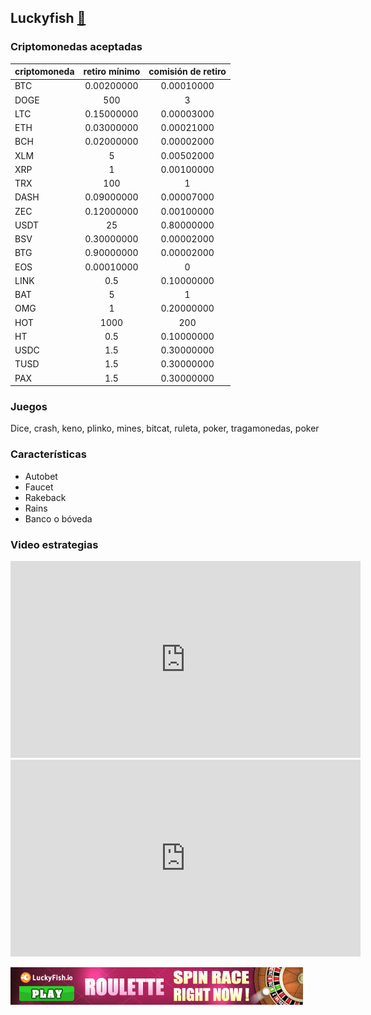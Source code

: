 ## Luckyfish [:link:](http://bit.ly/luckyfishAntelope)

### Criptomonedas aceptadas

| criptomoneda | retiro mínimo | comisión de retiro |
|---|:---:|:---:|
|BTC|0.00200000| 0.00010000 |
|DOGE|500| 3 |
|LTC|0.15000000| 0.00003000 |
|ETH|0.03000000| 0.00021000 |
|BCH|0.02000000| 0.00002000 |
|XLM|5| 0.00502000 |
|XRP|1| 0.00100000 |
|TRX|100| 1 |
|DASH|0.09000000| 0.00007000 |
|ZEC|0.12000000| 0.00100000 |
|USDT|25| 0.80000000 |
|BSV|0.30000000| 0.00002000 |
|BTG|0.90000000| 0.00002000 |
|EOS|0.00010000| 0 |
|LINK|0.5| 0.10000000 |
|BAT|5| 1 | 
|OMG|1| 0.20000000 |
|HOT|1000| 200 |
|HT|0.5| 0.10000000 |
|USDC|1.5| 0.30000000 |
|TUSD|1.5| 0.30000000 |
|PAX|1.5| 0.30000000 |

### Juegos
Dice, crash, keno, plinko, mines, bitcat, ruleta, poker, tragamonedas, poker

### Características
- Autobet
- Faucet
- Rakeback
- Rains
- Banco o bóveda

### Video estrategias
<iframe width="560" height="315" src="https://www.youtube.com/embed/VrCmrGwjNMs" frameborder="0" allow="accelerometer; autoplay; encrypted-media; gyroscope; picture-in-picture" allowfullscreen></iframe>
<iframe width="560" height="315" src="https://www.youtube.com/embed/gBZ-0l2xlIQ" frameborder="0" allow="accelerometer; autoplay; encrypted-media; gyroscope; picture-in-picture" allowfullscreen></iframe>

[![luckyfish image](/img/luckyfish-roulette468x60.jpg)](http://bit.ly/luckyfishAntelope)
